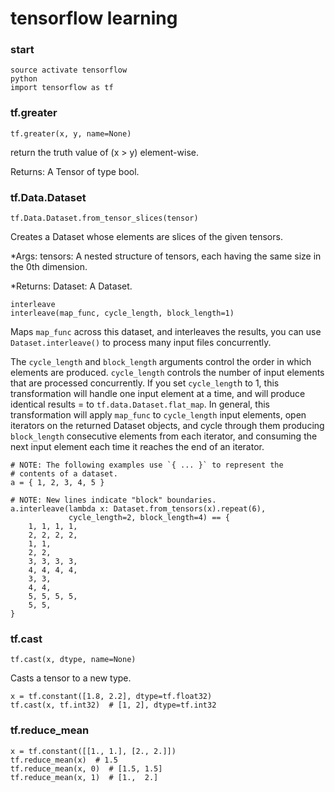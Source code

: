 # tensorflow learning

### start
```
source activate tensorflow
python
import tensorflow as tf
```

### tf.greater
```
tf.greater(x, y, name=None)
```

return the truth value of (x > y) element-wise.

Returns: A Tensor of type bool.

### tf.Data.Dataset
```
tf.Data.Dataset.from_tensor_slices(tensor)
```

Creates a Dataset whose elements are slices of the given tensors.

*Args: tensors: A nested structure of tensors, each having the same size in the 0th dimension.

*Returns: Dataset: A Dataset.

```
interleave
interleave(map_func, cycle_length, block_length=1)
```

Maps `map_func` across this dataset, and interleaves the results, you can use `Dataset.interleave()` to process many input files concurrently.

The `cycle_length` and `block_length` arguments control the order in which elements are produced. `cycle_length` controls the number of input elements that are processed concurrently. If you set `cycle_lengt`h to 1, this transformation will handle one input element at a time, and will produce identical results = to `tf.data.Dataset.flat_map`. In general, this transformation will apply `map_func` to `cycle_length` input elements, open iterators on the returned Dataset objects, and cycle through them producing `block_length`  consecutive elements from each iterator, and consuming the next input element each time it reaches the end of an iterator.

```
# NOTE: The following examples use `{ ... }` to represent the
# contents of a dataset.
a = { 1, 2, 3, 4, 5 }

# NOTE: New lines indicate "block" boundaries.
a.interleave(lambda x: Dataset.from_tensors(x).repeat(6),
             cycle_length=2, block_length=4) == {
    1, 1, 1, 1,
    2, 2, 2, 2,
    1, 1,
    2, 2,
    3, 3, 3, 3,
    4, 4, 4, 4,
    3, 3,
    4, 4,
    5, 5, 5, 5,
    5, 5,
}
```

### tf.cast
```
tf.cast(x, dtype, name=None)
```

Casts a tensor to a new type.

```
x = tf.constant([1.8, 2.2], dtype=tf.float32)
tf.cast(x, tf.int32)  # [1, 2], dtype=tf.int32
```

### tf.reduce_mean
```
x = tf.constant([[1., 1.], [2., 2.]])
tf.reduce_mean(x)  # 1.5
tf.reduce_mean(x, 0)  # [1.5, 1.5]
tf.reduce_mean(x, 1)  # [1.,  2.]
```
